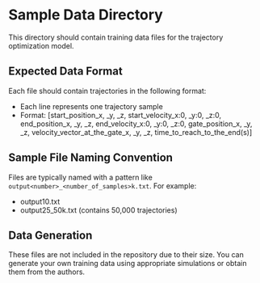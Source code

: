 # Sample Data Directory

This directory should contain training data files for the trajectory optimization model.

## Expected Data Format

Each file should contain trajectories in the following format:
- Each line represents one trajectory sample
- Format: [start_position_x, _y, _z, start_velocity_x:0, _y:0, _z:0, end_position_x, _y, _z, end_velocity_x:0, _y:0, _z:0, gate_position_x, _y, _z, velocity_vector_at_the_gate_x, _y, _z, time_to_reach_to_the_end(s)]

## Sample File Naming Convention

Files are typically named with a pattern like `output<number>_<number_of_samples>k.txt`. For example:
- output10.txt
- output25_50k.txt (contains 50,000 trajectories)

## Data Generation

These files are not included in the repository due to their size. You can generate your own training data using appropriate simulations or obtain them from the authors. 